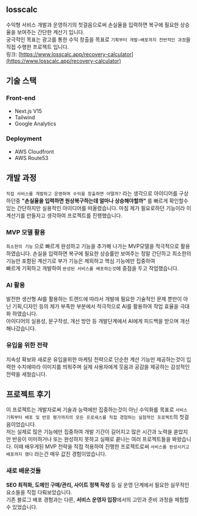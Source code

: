 ## losscalc
수익형 서비스 개발과 운영하기의 첫걸음으로써 손실율을 입력하면 복구에 필요한 상승율을 보여주는 간단한 계산기 입니다.  
궁극적인 목표는 광고를 통한 수익 창출을 목표로 `기획부터 개발~배포까지 전반적인 과정`을 직접 수행한 프로젝트 입니다.  
링크: [https://www.losscalc.app/recovery-calculator](https://www.losscalc.app/recovery-calculator)

## 기술 스택
### Front-end
* Next.js V15
* Tailwind
* Google Analytics
### Deployment
* AWS Cloudfront
* AWS Route53

## 개발 과정
`직접 서비스를 개발하고 운영하며 수익을 창출하면 어떨까?` 라는 생각으로 아이디어를 구상하던중 
**"손실율을 입력하면 원상복구하는데 얼마나 상승해야할까"** 를 빠르게 확인할수있는 간단하지만 실용적인 아이디어를 떠올렸습니다. 마침 제가 필요로하던 기능이라 이 계산기를 만들자고 생각하여 프로젝트를 진행했습니다.  
### MVP 모델 활용
`최소한의 기능` 으로 빠르게 완성하고 기능을 추가해 나가는 MVP모델을 적극적으로 활용하였습니다. 손실을 입력하면 복구에 필요한 상승률만 보여주는 정말 간단하고 최소한의 기능만 포함된 계산기로 부가 기능은 제외하고 핵심 기능에만 집중하여  
빠르게 기획하고 개발하여 `완성된 서비스를 배포하는것`에 중점을 두고 작업했습니다.  
### AI 활용
발전한 생산형 AI를 활용하는 트렌드에 따라서 개발에 필요한 기술적인 문제 뿐만이 아닌 기획,디자인 등의 제가 부족한 부분에서 적극적으로 AI를 활용하여 작업 효율을 극대화 하였습니다.  
아이디어의 실용성, 문구작성, 개선 방안 등 개발단계에서 AI에게 피드백을 받으며 개선해나갔습니다.  
### 유입을 위한 전략
지속성 확보와 새로운 유입을위한 마케팅 전략으로 단순한 계산 기능만 제공하는것이 입력한 수치에따라 이미지를 띄워주며 실제 사용자에게 웃음과 공감을 제공하는 감성적인 전략을 세웠습니다.  

## 프로젝트 후기
이 프로젝트는 개발자로써 기술과 능력에만 집중하는것이 아닌 수익화를 목표로 `서비스 기획부터 배포 및 반응 평가까지의 모든 프로세스를 직접 경험하는 실험적인 프로젝트`의 첫걸음이었습니다.  
저는 실제로 많은 기능에만 집중하여 개발 기간이 길어지고 많은 시간과 노력을 쏟았지만 반응이 미미하거나 또는 완성하지 못하고 실패로 끝나는 여러 프로젝트들을 봐왔습니다. 
이때 배우게된 MVP 전략을 직접 적용하여 진행한 프로젝트로써 `서비스를 완성시키고 배포까지 했다` 라는건 매우 값진 경험이었습니다.  
### 새로 배운것들
**SEO 최적화, 도메인 구매/관리, 사이트 정책 작성** 등 실 운영 단계에서 필요한 실무적인 요소들을 직접 다뤄보았습니다.  
기존 블로그 배포 경험과는 다른, **서비스 운영자 입장**에서의 고민과 준비 과정을 체험할 수 있었습니다.
